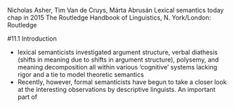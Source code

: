 Nicholas Asher, Tim Van de Cruys, Márta Abrusán
Lexical semantics today
chap in 2015 The Routledge Handbook of Linguistics, N. York/London: Routledge

#11.1 Introduction

* lexical semanticists investigated argument structure, verbal diathesis
  (shifts in meaning due to shifts in argument structure), polysemy, and
  meaning decomposition all within various ‘cognitive’ systems lacking rigor
  and a tie to model theoretic semantics
* Recently, however, formal semanticists have begun to take a closer look at
  the interesting observations by descriptive linguists. An important part of
